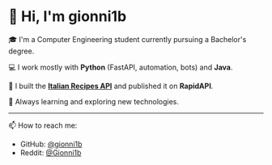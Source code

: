 # 👋 Hi, I'm gionni1b

🎓 I'm a Computer Engineering student currently pursuing a Bachelor's degree.

💻 I work mostly with **Python** (FastAPI, automation, bots) and **Java**.

🧪 I built the **[Italian Recipes API](https://rapidapi.com/andricussss/api/italian-recipes-api)** and published it on **RapidAPI**.

🚀 Always learning and exploring new technologies.

---

📫 How to reach me:
- GitHub: [@gionni1b](https://github.com/gionni1b)
- Reddit: [@Gionni1b](https://www.reddit.com/user/Gionni1b/)

<!-- Optional: add more links if you want, like LinkedIn, email, etc. -->
